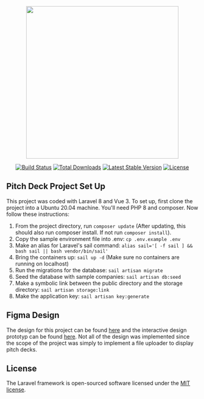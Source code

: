 <p align="center"><a href="https://laravel.com" target="_blank"><img src="https://raw.githubusercontent.com/laravel/art/master/logo-lockup/5%20SVG/2%20CMYK/1%20Full%20Color/laravel-logolockup-cmyk-red.svg" width="400"></a></p>

<p align="center">
<a href="https://travis-ci.org/laravel/framework"><img src="https://travis-ci.org/laravel/framework.svg" alt="Build Status"></a>
<a href="https://packagist.org/packages/laravel/framework"><img src="https://img.shields.io/packagist/dt/laravel/framework" alt="Total Downloads"></a>
<a href="https://packagist.org/packages/laravel/framework"><img src="https://img.shields.io/packagist/v/laravel/framework" alt="Latest Stable Version"></a>
<a href="https://packagist.org/packages/laravel/framework"><img src="https://img.shields.io/packagist/l/laravel/framework" alt="License"></a>
</p>

## Pitch Deck Project Set Up

This project was coded with Laravel 8 and Vue 3. To set up, first clone the project into a Ubuntu 20.04 machine. You'll need PHP 8 and composer. Now follow these instructions:

1. From the project directory, run ` composer update ` (After updating, this should also run composer install. If not run `composer install`).
2. Copy the sample environment file into .env: `cp .env.example .env`
3. Make an alias for Laravel's sail command: `alias sail='[ -f sail ] && bash sail || bash vendor/bin/sail'`
4. Bring the containers up: `sail up -d` (Make sure no containers are running on localhost)
5. Run the migrations for the database: `sail artisan migrate`
6. Seed the database with sample companies: `sail artisan db:seed`
7. Make a symbolic link between the public directory and the storage directory: `sail artisan storage:link`
8. Make the application key: `sail artisan key:generate`

## Figma Design
The design for this project can be found [here](https://www.figma.com/file/n6FC7HqLQoqOs1tzlQmc63/Pitch-Deck?node-id=0%3A1) and the interactive design prototyp can be found [here](https://www.figma.com/proto/n6FC7HqLQoqOs1tzlQmc63/Pitch-Deck?node-id=2%3A2&scaling=scale-down&page-id=0%3A1&starting-point-node-id=2%3A2). Not all of the design was implemented since the scope of the project was simply to implement a file uploader to display pitch decks.

## License

The Laravel framework is open-sourced software licensed under the [MIT license](https://opensource.org/licenses/MIT).

